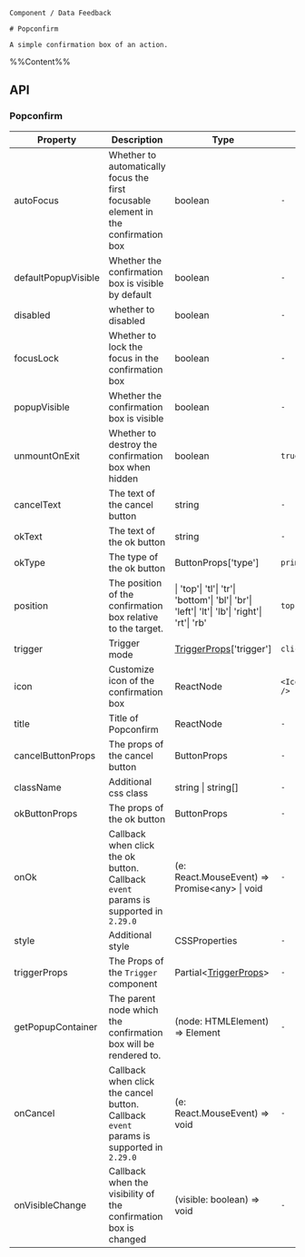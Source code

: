 `````
Component / Data Feedback

# Popconfirm

A simple confirmation box of an action.
`````

%%Content%%

## API

### Popconfirm

|Property|Description|Type|DefaultValue|Version|
|---|---|---|---|---|
|autoFocus|Whether to automatically focus the first focusable element in the confirmation box|boolean |`-`|-|
|defaultPopupVisible|Whether the confirmation box is visible by default|boolean |`-`|-|
|disabled|whether to disabled|boolean |`-`|2.11.0|
|focusLock|Whether to lock the focus in the confirmation box|boolean |`-`|-|
|popupVisible|Whether the confirmation box is visible|boolean |`-`|-|
|unmountOnExit|Whether to destroy the confirmation box when hidden|boolean |`true`|-|
|cancelText|The text of the cancel button|string |`-`|-|
|okText|The text of the ok button|string |`-`|-|
|okType|The type of the ok button|ButtonProps['type'] |`primary`|-|
|position|The position of the confirmation box relative to the target.|\| 'top'\| 'tl'\| 'tr'\| 'bottom'\| 'bl'\| 'br'\| 'left'\| 'lt'\| 'lb'\| 'right'\| 'rt'\| 'rb' |`top`|-|
|trigger|Trigger mode|[TriggerProps](trigger#trigger)['trigger'] |`click`|-|
|icon|Customize icon of the confirmation box|ReactNode |`<IconExclamationCircleFill />`|-|
|title|Title of Popconfirm|ReactNode |`-`|-|
|cancelButtonProps|The props of the cancel button|ButtonProps |`-`|-|
|className|Additional css class|string \| string[] |`-`|-|
|okButtonProps|The props of the ok button|ButtonProps |`-`|-|
|onOk|Callback when click the ok button. Callback `event` params is supported in `2.29.0`|(e: React.MouseEvent) =&gt; Promise&lt;any&gt; \| void |`-`|-|
|style|Additional style|CSSProperties |`-`|-|
|triggerProps|The Props of the `Trigger` component|Partial&lt;[TriggerProps](trigger#trigger)&gt; |`-`|-|
|getPopupContainer|The parent node which the confirmation box will be rendered to.|(node: HTMLElement) => Element |`-`|-|
|onCancel|Callback when click the cancel button. Callback `event` params is supported in `2.29.0`|(e: React.MouseEvent) => void |`-`|-|
|onVisibleChange|Callback when the visibility of the confirmation box is changed|(visible: boolean) => void |`-`|-|
